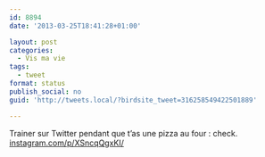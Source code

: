 ```yaml
---
id: 8894
date: '2013-03-25T18:41:28+01:00'

layout: post
categories:
  - Vis ma vie
tags:
  - tweet
format: status
publish_social: no
guid: 'http://tweets.local/?birdsite_tweet=316258549422501889'

---
```


Trainer sur Twitter pendant que t’as une pizza au four : check. [instagram.com/p/XSncqQgxKI/](http://instagram.com/p/XSncqQgxKI/)